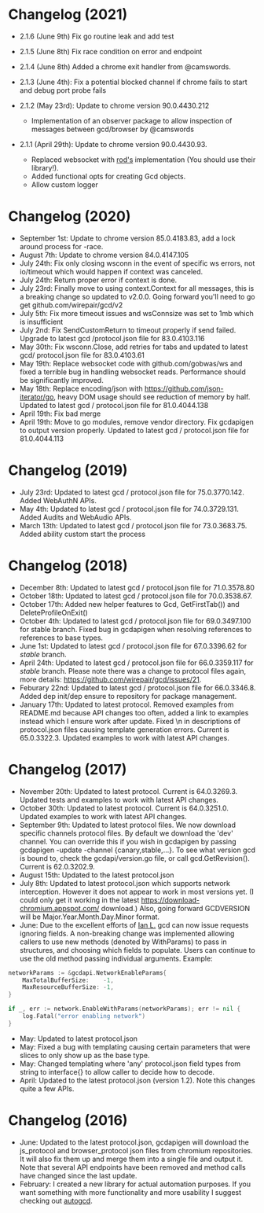 # Changelog (2021)
- 2.1.6 (June 9th) Fix go routine leak and add test
- 2.1.5 (June 8th) Fix race condition on error and endpoint
- 2.1.4 (June 8th) Added a chrome exit handler from @camswords.
- 2.1.3 (June 4th): Fix a potential blocked channel if chrome fails to start and debug port probe fails
- 2.1.2 (May 23rd): Update to chrome version 90.0.4430.212
  - Implementation of an observer package to allow inspection of messages between gcd/browser by @camswords

- 2.1.1 (April 29th): Update to chrome version 90.0.4430.93.
  - Replaced websocket with [rod's](https://go-rod.github.io/#/) implementation (You should use their library!).
  - Added functional opts for creating Gcd objects.
  - Allow custom logger

# Changelog (2020)

- September 1st: Update to chrome version 85.0.4183.83, add a lock around process for -race.
- August 7th: Update to chrome version 84.0.4147.105
- July 24th: Fix only closing wsconn in the event of specific ws errors, not io/timeout which would happen if context was canceled.
- July 24th: Return proper error if context is done.
- July 23rd: Finally move to using context.Context for all messages, this is a breaking change so updated to v2.0.0. Going forward you'll need to go get github.com/wirepair/gcd/v2
- July 5th: Fix more timeout issues and wsConnsize was set to 1mb which is insufficient
- July 2nd: Fix SendCustomReturn to timeout properly if send failed. Upgrade to latest gcd /protocol.json file for 83.0.4103.116
- May 30th: Fix wsconn.Close, add retries for tabs and updated to latest gcd/ protocol.json file for 83.0.4103.61
- May 19th: Replace websocket code with github.com/gobwas/ws and fixed a terrible bug in handling websocket reads. Performance should be significantly improved.
- May 18th: Replace encoding/json with https://github.com/json-iterator/go, heavy DOM usage should see reduction of memory by half. Updated to latest gcd / protocol.json file for 81.0.4044.138
- April 19th: Fix bad merge
- April 19th: Move to go modules, remove vendor directory. Fix gcdapigen to output version properly. Updated to latest gcd / protocol.json file for 81.0.4044.113

# Changelog (2019)

- July 23rd: Updated to latest gcd / protocol.json file for 75.0.3770.142. Added WebAuthN APIs.
- May 4th: Updated to latest gcd / protocol.json file for 74.0.3729.131. Added Audits and WebAudio APIs.
- March 13th: Updated to latest gcd / protocol.json file for 73.0.3683.75. Added ability custom start the process

# Changelog (2018)

- December 8th: Updated to latest gcd / protocol.json file for 71.0.3578.80
- October 18th: Updated to latest gcd / protocol.json file for 70.0.3538.67.
- October 17th: Added new helper features to Gcd, GetFirstTab()) and DeleteProfileOnExit()
- October 4th: Updated to latest gcd / protocol.json file for 69.0.3497.100 for stable branch. Fixed bug in gcdapigen when resolving references to references to base types.
- June 1st: Updated to latest gcd / protocol.json file for 67.0.3396.62 for _stable_ branch.
- April 24th: Updated to latest gcd / protocol.json file for 66.0.3359.117 for _stable_ branch. Please note there was a change to protocol files again, more details: https://github.com/wirepair/gcd/issues/21.
- Feburary 22nd: Updated to latest gcd / protocol.json file for 66.0.3346.8. Added dep init/dep ensure to repository for package management.
- January 17th: Updated to latest protocol. Removed examples from README.md because API changes too often, added a link to examples instead which I ensure work after update. Fixed \n in descriptions of protocol.json files causing template generation errors. Current is 65.0.3322.3. Updated examples to work with latest API changes.

# Changelog (2017)

- November 20th: Updated to latest protocol. Current is 64.0.3269.3. Updated tests and examples to work with latest API changes.
- October 30th: Updated to latest protocol. Current is 64.0.3251.0. Updated examples to work with latest API changes.
- September 9th: Updated to latest protocol files.
  We now download specific channels protocol files. By default we download the 'dev' channel. You can override this if you wish in gcdapigen by passing gcdapigen -update -channel {canary,stable,...}. To see what version gcd is bound to, check the gcdapi/version.go file, or call gcd.GetRevision(). Current is 62.0.3202.9.
- August 15th: Updated to the latest protocol.json
- July 8th: Updated to latest protocol.json which supports network interception. However it does not appear to work in most versions yet. (I could only get it working in the latest https://download-chromium.appspot.com/ download.) Also, going forward GCDVERSION will be Major.Year.Month.Day.Minor format.
- June: Due to the excellent efforts of [Ian L.](https://github.com/MrSaints) gcd can now issue requests ignoring fields. A non-breaking change was implemented allowing callers to use new methods (denoted by WithParams) to pass in structures, and choosing which fields to populate. Users can continue to use the old method passing individual arguments.
  Example:

```Go
networkParams := &gcdapi.NetworkEnableParams{
    MaxTotalBufferSize:    -1,
    MaxResourceBufferSize: -1,
}

if _, err := network.EnableWithParams(networkParams); err != nil {
    log.Fatal("error enabling network")
}
```

- May: Updated to latest protocol.json
- May: Fixed a bug with templating causing certain parameters that were slices to only show up as the base type.
- May: Changed templating where 'any' protocol.json field types from string to interface{} to allow caller to decide how to decode.
- April: Updated to the latest protocol.json (version 1.2). Note this changes quite a few APIs.

# Changelog (2016)

- June: Updated to the latest protocol.json, gcdapigen will download the js_protocol and browser_protocol json files from chromium repositories. It will also fix them up and merge them into a single file and output it.
  Note that several API endpoints have been removed and method calls have changed since the last update.
- February: I created a new library for actual automation purposes. If you want something with more functionality and more usability I suggest checking out [autogcd](https://github.com/wirepair/autogcd).
